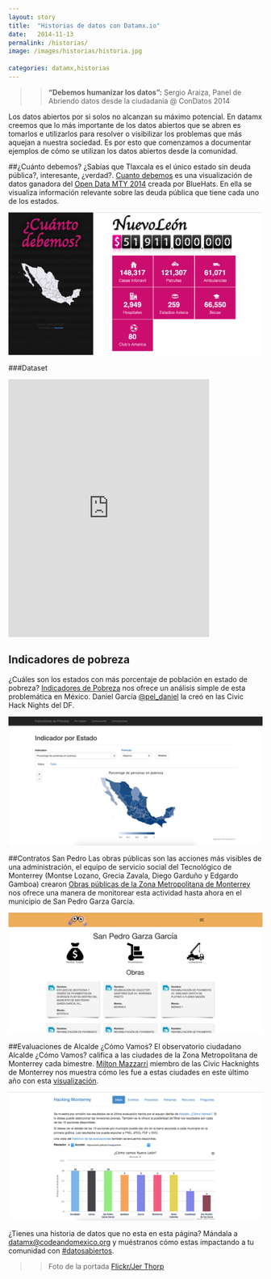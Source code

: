 ```yaml
---
layout: story
title:  "Historias de datos con Datamx.io"
date:   2014-11-13
permalink: /historias/
image: /images/historias/historia.jpg

categories: datamx,historias
---
```


>> __“Debemos humanizar los datos”:__
>> Sergio Araiza, Panel de Abriendo datos desde la ciudadanía @ ConDatos 2014

Los datos abiertos por si solos no alcanzan su máximo potencial. En datamx
creemos que lo más importante de los datos abiertos que se abren es tomarlos
e utilizarlos para resolver o visibilizar los problemas que más aquejan a
nuestra sociedad. Es por esto que comenzamos a documentar ejemplos de cómo
se utilizan los datos abiertos desde la comunidad.


##¿Cuánto debemos?
¿Sabías que Tlaxcala es el único estado sin deuda pública?, interesante, ¿verdad?.
[Cuanto debemos](http://cuantodebemos.mx) es una visualización de datos ganadora del
[Open Data MTY 2014](http://www.opendatamty.org/) creada por BlueHats.
En ella se visualiza información relevante sobre las deuda pública que tiene
cada uno de los estados. 

![Cuantodebemos.mx](/images/historias/cuanto_debemos.png)

###Dataset
<iframe class="text-center" height="510" width="398" src="http://datamx.io/dataset/obligaciones-financieras-de-entidades-federativas-y-municipios/widget" frameborder="0" style="border:0" >unwantedtext</iframe>  
<br />


## Indicadores de pobreza
¿Cuáles son los estados con más porcentaje de población en estado de pobreza?
[Indicadores de Pobreza](https://poverty-indicators.herokuapp.com/) nos ofrece
un análisis simple de esta problemática en México. Daniel García [@pel_daniel](http://twitter.com/pel_daniel)
la creó en las Civic Hack Nights del DF.

![Indicadores de pobreza](/images/historias/indicadores_pobreza.png)
<br />


##Contratos San Pedro
Las obras públicas son las acciones más visibles de una administración,
el equipo de servicio social del Tecnológico de Monterrey (Montse Lozano, Grecia Zavala, Diego Garduño y Edgardo Gamboa) 
crearon [Obras públicas de la Zona Metropolitana de Monterrey](http://zmm-obras-publicas.herokuapp.com/municipios/9/obras)
nos ofrece una manera de monitorear esta actividad hasta ahora en el municipio de San Pedro Garza García.

![Cuantodebemos.mx](/images/historias/contratos_san_pedro.png)
<br />


##Evaluaciones de Alcalde ¿Cómo Vamos?
El observatorio ciudadano Alcalde ¿Cómo Vamos? califica a las ciudades de la
Zona Metropolitana de Monterrey cada bimestre. [Milton Mazzarri](http://hackingmty.org/comovamosnl/)
miembro de las Civic Hacknights de  Monterrey nos muestra cómo les fue
a estas ciudades en este último año con esta [visualización](http://hackingmty.org/comovamosnl/).

![Como Vamos NL](/images/historias/milton.png)
<br />

¿Tienes una historia de datos que no esta en esta página? Mándala a [datamx@codeandomexico.org](mailto:datamx@codeandomexico.org)
y muéstranos cómo estas impactando a tu comunidad con [#datosabiertos](https://twitter.com/search?q=%23datosabiertos&src=typd).


>> Foto de la portada [Flickr/Jer Thorp](https://www.flickr.com/photos/blprnt/4176305484/in/photostream/)
